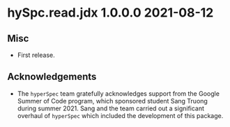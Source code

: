 # hySpc.read.jdx 1.0.0.0 2021-08-12

## Misc
* First release.

## Acknowledgements

* The `hyperSpec` team gratefully acknowledges support from the Google Summer of Code program, which sponsored student Sang Truong during summer 2021. Sang and the team carried out a significant overhaul of `hyperSpec` which included the development of this package.

